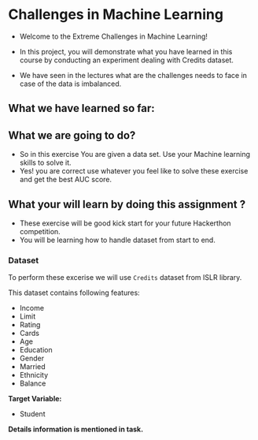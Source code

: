 # Challenges in Machine Learning

* Welcome to the Extreme Challenges in Machine Learning!

* In this project, you will demonstrate what you have learned in this course by conducting an experiment dealing with Credits dataset.

* We have seen in the lectures what are the challenges needs to face in case of the data is imbalanced.

## What we have learned so far:


## What we are going to do?
* So in this exercise You are given a data set. Use your Machine learning skills to solve it. 
* Yes! you are correct use whatever you feel like to solve these exercise and get the best AUC score. 


## What your will learn by doing this assignment ?
* These exercise will be good kick start for your future Hackerthon competition.
* You will be learning how to handle dataset from start to end.

### Dataset
To perform these excerise we will use `Credits` dataset from ISLR library.

This dataset contains following features:
- Income
- Limit
- Rating
- Cards
- Age
- Education
- Gender
- Married
- Ethnicity
- Balance

**Target Variable:**
- Student

**Details information is mentioned in task.**
